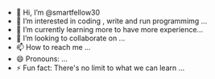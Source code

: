 - 👋 Hi, I’m @smartfellow30
- 👀 I’m interested in coding , write and run programmimg ...
- 🌱 I’m currently learning more to have more experience...
- 💞️ I’m looking to collaborate on ...
- 📫 How to reach me ...
- 😄 Pronouns: ...
- ⚡ Fun fact: There's no limit to what we can learn ...

<!---
smartfellow30/smartfellow30 is a ✨ special ✨ repository because its `README.md` (this file) appears on your GitHub profile.
You can click the Preview link to take a look at your changes.
--->
